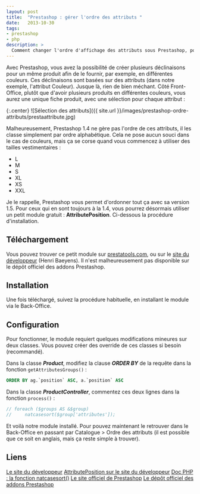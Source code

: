 ```yaml
---
layout: post
title:  "Prestashop : gérer l'ordre des attributs "
date:   2013-10-30
tags:
- prestashop
- php
description: >
  Comment changer l'ordre d'affichage des attributs sous Prestashop, pour ne pas utiliser un classement alphabétique ?
---
```


Avec Prestashop, vous avez la possibilité de créer plusieurs déclinaisons pour un même produit afin de le fournir, par exemple, en différentes couleurs. Ces déclinaisons sont basées sur des attributs (dans notre exemple, l'attribut Couleur).
Jusque là, rien de bien méchant. Côté Front-Office, plutôt que d'avoir plusieurs produits en différentes couleurs, vous aurez une unique fiche produit, avec une sélection pour chaque attribut :

{:.center}
![Sélection des attributs]({{ site.url }}/images/prestashop-ordre-attributs/prestaattribute.jpg)

Malheureusement, Prestashop 1.4 ne gère pas l'ordre de ces attributs, il les classe simplement par ordre alphabétique. Cela ne pose aucun souci dans le cas de couleurs, mais ça se corse quand vous commencez à utiliser des tailles vestimentaires :

* L
* M
* S
* XL
* XS
* XXL

Je le rappelle, Prestashop vous permet d'ordonner tout ça avec sa version 1.5. Pour ceux qui en sont toujours à la 1.4, vous pourrez désormais utiliser un petit module gratuit : **AttributePosition**. Ci-dessous la procédure d'installation.

## Téléchargement

Vous pouvez trouver ce petit module sur [prestatools.com](http://www.prestatools.com/module-addons-prestashop/ordre-des-attributs-attributeposition), ou sur le [site du développeur](http://www.henribaeyens.com/10ver/filez/prestashop_module_attributeposition) (Henri Baeyens). Il n'est malheureusement pas disponible sur le dépôt officiel des addons Prestashop.

## Installation

Une fois téléchargé, suivez la procédure habituelle, en installant le module via le Back-Office.

## Configuration

Pour fonctionner, le module requiert quelques modifications mineures sur deux classes. Vous pouvez créer des override de ces classes si besoin (recommandé).

Dans la classe ***Product***, modifiez la clause ***ORDER BY*** de la requête dans la fonction `getAttributesGroups()` :

```sql
ORDER BY ag.`position` ASC, a.`position` ASC
```

Dans la classe ***ProductController***, commentez ces deux lignes dans la fonction `process()` :

```php
// foreach ($groups AS &$group)
//     natcasesort($group['attributes']);
```

Et voilà notre module installé. Pour pouvez maintenant le retrouver dans le Back-Office en passant par Catalogue > Ordre des attributs (il est possible que ce soit en anglais, mais ça reste simple à trouver).

## Liens
[Le site du développeur](http://www.henribaeyens.com/)
[AttributePosition sur le site du développeur](http://www.henribaeyens.com/10ver/filez/prestashop_module_attributeposition)
[Doc PHP : la fonction natcasesort()](https://php.net/manual/fr/function.natcasesort.php)
[Le site officiel de Prestashop](http://www.prestashop.com/fr)
[Le dépôt officiel des addons Prestashop](https://addons.prestashop.com/fr/)
